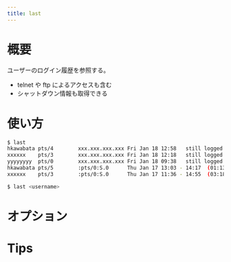 ```yaml
---
title: last
---
```


# 概要

ユーザーのログイン履歴を参照する。
- telnet や ftp によるアクセスも含む
- シャットダウン情報も取得できる

# 使い方

```bash
$ last
hkawabata pts/4        xxx.xxx.xxx.xxx Fri Jan 18 12:58   still logged in   
xxxxxx    pts/3        xxx.xxx.xxx.xxx Fri Jan 18 12:18   still logged in   
yyyyyyyy  pts/0        xxx.xxx.xxx.xxx Fri Jan 18 09:38   still logged in   
hkawabata pts/5        :pts/0:S.0      Thu Jan 17 13:03 - 14:17  (01:13) 
xxxxxx    pts/3        :pts/0:S.0      Thu Jan 17 11:36 - 14:55  (03:18)

$ last <username>
```

# オプション

# Tips
